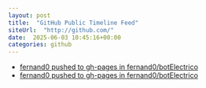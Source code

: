 ```yaml
---
layout: post
title:  "GitHub Public Timeline Feed"
siteUrl:  "http://github.com/"
date:  2025-06-03 10:45:16+00:00
categories: github
---
```

*  [fernand0 pushed to gh-pages in fernand0/botElectrico](https://github.com/fernand0/botElectrico/compare/4e30d368f1...b10b0505cb)
*  [fernand0 pushed to gh-pages in fernand0/botElectrico](https://github.com/fernand0/botElectrico/compare/b5665b6efc...474f833a83)
